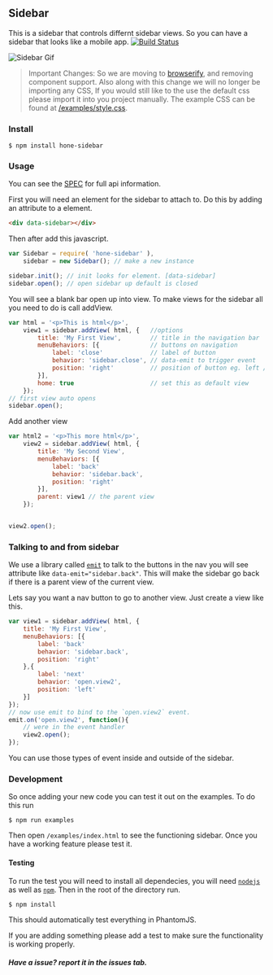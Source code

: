## Sidebar

This is a sidebar that controls differnt sidebar views. So you can have a sidebar that looks like a mobile app. 
[![Build Status](https://travis-ci.org/honeinc/sidebar.svg?branch=master)](https://travis-ci.org/honeinc/sidebar)

![Sidebar Gif](http://i.imgur.com/jr80xv1.gif?1?1506)

> Important Changes: So we are moving to [browserify](http://browserify.org), and removing component support. Also along with this change we will no longer be importing any CSS, If you would still like to the use the default css please import it into you project manually. The example CSS can be found at [/examples/style.css](https://github.com/honeinc/sidebar/blob/master/examples/style.css).

### Install

    $ npm install hone-sidebar

### Usage

You can see the [SPEC](https://github.com/honeinc/sidebar/blob/master/SPEC.md) for full api information.

First you will need an element for the sidebar to attach to. Do this by adding an attribute to a element.

```html
<div data-sidebar></div>
```

Then after add this javascript.

```javascript
var Sidebar = require( 'hone-sidebar' ),
    sidebar = new Sidebar(); // make a new instance

sidebar.init(); // init looks for element. [data-sidebar]
sidebar.open(); // open sidebar up default is closed
```

You will see a blank bar open up into view. To make views for the sidebar all you need to do is call addView.

```javascript
var html = '<p>This is html</p>',
    view1 = sidebar.addView( html, {   //options
        title: 'My First View',        // title in the navigation bar
        menuBehaviors: [{              // buttons on navigation
            label: 'close'             // label of button
            behavior: 'sidebar.close', // data-emit to trigger event
            position: 'right'          // position of button eg. left / right
        }],
        home: true                     // set this as default view
    });
// first view auto opens
sidebar.open();
```
Add another view
```javascript
var html2 = '<p>This more html</p>',
    view2 = sidebar.addView( html, { 
        title: 'My Second View', 
        menuBehaviors: [{ 
            label: 'back' 
            behavior: 'sidebar.back', 
            position: 'right'
        }],
        parent: view1 // the parent view
    });


view2.open();
```
### Talking to and from sidebar

We use a library called [`emit`](https://github.com/honeinc/emit) to talk to the buttons in the nav you will see attribute like `data-emit="sidebar.back"`. This will make the sidebar go back if there is a parent view of the current view.

Lets say you want a nav button to go to another view. Just create a view like this.

```javascript
var view1 = sidebar.addView( html, { 
    title: 'My First View', 
    menuBehaviors: [{ 
        label: 'back' 
        behavior: 'sidebar.back', 
        position: 'right'
    },{ 
        label: 'next' 
        behavior: 'open.view2', 
        position: 'left'
    }]
});
// now use emit to bind to the `open.view2` event.
emit.on('open.view2', function(){
    // were in the event handler
    view2.open();
});
```

You can use those types of event inside and outside of the sidebar.

### Development

So once adding your new code you can test it out on the examples. To do this run

    $ npm run examples

Then open `/examples/index.html` to see the functioning sidebar. Once you have a working feature please test it.

#### Testing

To run the test you will need to install all dependecies, you will need [`nodejs`](http://nodejs.org) as well as [`npm`](http://npmjs.org). Then in the root of the directory run.

    $ npm install

This should automatically test everything in PhantomJS.

If you are adding something please add a test to make sure the functionality is working properly.

##### Have a issue? report it in the issues tab.
